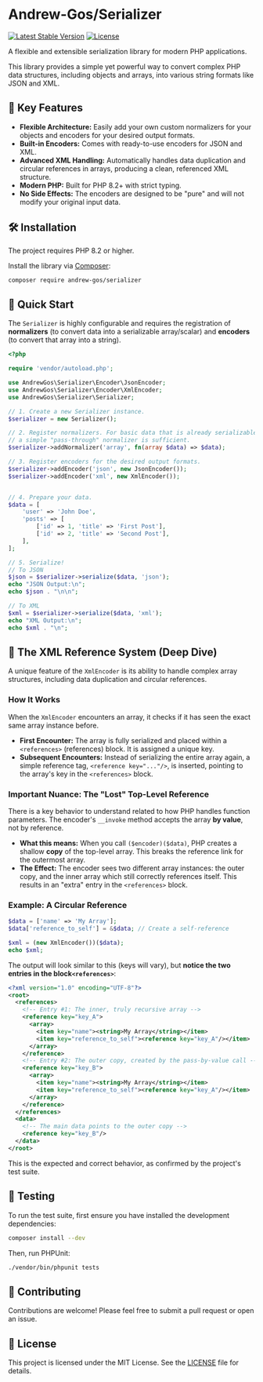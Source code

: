 # Andrew-Gos/Serializer

[![Latest Stable Version](https://poser.pugx.org/andrew-gos/serializer/v/stable)](https://packagist.org/packages/andrew-gos/serializer)
[![License](https://poser.pugx.org/andrew-gos/serializer/license)](https://packagist.org/packages/andrew-gos/serializer)
<!-- TODO: Add more badges for build status, code coverage, etc. -->

A flexible and extensible serialization library for modern PHP applications.

This library provides a simple yet powerful way to convert complex PHP data structures, including objects and arrays, into various string formats like JSON and XML.

## 🚀 Key Features

*   **Flexible Architecture:** Easily add your own custom normalizers for your objects and encoders for your desired output formats.
*   **Built-in Encoders:** Comes with ready-to-use encoders for JSON and XML.
*   **Advanced XML Handling:** Automatically handles data duplication and circular references in arrays, producing a clean, referenced XML structure.
*   **Modern PHP:** Built for PHP 8.2+ with strict typing.
*   **No Side Effects:** The encoders are designed to be "pure" and will not modify your original input data.

## 🛠️ Installation

The project requires PHP 8.2 or higher.

Install the library via [Composer](https://getcomposer.org/):

```bash
composer require andrew-gos/serializer
```

## 🏁 Quick Start
The `Serializer` is highly configurable and requires the registration of **normalizers** (to convert data into a serializable array/scalar) and **encoders** (to convert that array into a string).

```php
<?php

require 'vendor/autoload.php';

use AndrewGos\Serializer\Encoder\JsonEncoder;
use AndrewGos\Serializer\Encoder\XmlEncoder;
use AndrewGos\Serializer\Serializer;

// 1. Create a new Serializer instance.
$serializer = new Serializer();

// 2. Register normalizers. For basic data that is already serializable,
// a simple "pass-through" normalizer is sufficient.
$serializer->addNormalizer('array', fn(array $data) => $data);

// 3. Register encoders for the desired output formats.
$serializer->addEncoder('json', new JsonEncoder());
$serializer->addEncoder('xml', new XmlEncoder());


// 4. Prepare your data.
$data = [
    'user' => 'John Doe',
    'posts' => [
        ['id' => 1, 'title' => 'First Post'],
        ['id' => 2, 'title' => 'Second Post'],
    ],
];

// 5. Serialize!
// To JSON
$json = $serializer->serialize($data, 'json');
echo "JSON Output:\n";
echo $json . "\n\n";

// To XML
$xml = $serializer->serialize($data, 'xml');
echo "XML Output:\n";
echo $xml . "\n";
```

## 🔗 The XML Reference System (Deep Dive)
A unique feature of the `XmlEncoder` is its ability to handle complex array structures, including data duplication and circular references.
### How It Works
When the `XmlEncoder` encounters an array, it checks if it has seen the exact same array instance before.
- **First Encounter:** The array is fully serialized and placed within a `<references>` (references) block. It is assigned a unique key.
- **Subsequent Encounters:** Instead of serializing the entire array again, a simple reference tag, `<reference key="..."/>`, is inserted, pointing to the array's key in the `<references>` block.

### Important Nuance: The "Lost" Top-Level Reference
There is a key behavior to understand related to how PHP handles function parameters. The encoder's `__invoke` method accepts the array **by value**, not by reference.
- **What this means:** When you call `($encoder)($data)`, PHP creates a shallow **copy** of the top-level array. This breaks the reference link for the outermost array.
- **The Effect:** The encoder sees two different array instances: the outer copy, and the inner array which still correctly references itself. This results in an "extra" entry in the `<references>` block.

### Example: A Circular Reference
```php
$data = ['name' => 'My Array'];
$data['reference_to_self'] = &$data; // Create a self-reference

$xml = (new XmlEncoder())($data);
echo $xml;
```
The output will look similar to this (keys will vary), but **notice the two entries in the block`<references>`**:
```xml
<?xml version="1.0" encoding="UTF-8"?>
<root>
  <references>
    <!-- Entry #1: The inner, truly recursive array -->
    <reference key="key_A">
      <array>
        <item key="name"><string>My Array</string></item>
        <item key="reference_to_self"><reference key="key_A"/></item>
      </array>
    </reference>
    <!-- Entry #2: The outer copy, created by the pass-by-value call -->
    <reference key="key_B">
      <array>
        <item key="name"><string>My Array</string></item>
        <item key="reference_to_self"><reference key="key_A"/></item>
      </array>
    </reference>
  </references>
  <data>
    <!-- The main data points to the outer copy -->
    <reference key="key_B"/>
  </data>
</root>
```
This is the expected and correct behavior, as confirmed by the project's test suite.

## 🧪 Testing
To run the test suite, first ensure you have installed the development dependencies:
```bash
composer install --dev
```
Then, run PHPUnit:
```bash
./vendor/bin/phpunit tests
```

## 🤝 Contributing
Contributions are welcome! Please feel free to submit a pull request or open an issue.

## 📜 License
This project is licensed under the MIT License. See the [LICENSE](LICENSE) file for details.
